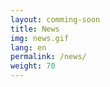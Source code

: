 ```yaml
---
layout: comming-soon
title: News
img: news.gif
lang: en
permalink: /news/
weight: 70
---
```

<style type="text/css">
</style>
